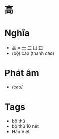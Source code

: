 # 高

# Nghĩa
* 高 = [亠](亠.md) [口](口.md) [冂](冂.md) [口](口.md)
* (bộ) cao (thanh cao)

# Phát âm
* /cao/

# Tags
* bộ thủ
*  bộ thủ 10 nét
*  Hán Việt

<script>window.HANZI_FIELD='高';</script>
